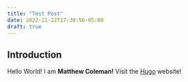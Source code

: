 ```yaml
---
title: "Test Post"
date: 2022-11-22T17:30:56-05:00
draft: true
---
```


## Introduction

Hello World!
I am **Matthew Coleman!**
Visit the [Hugo](https://gohugo.io) website!


